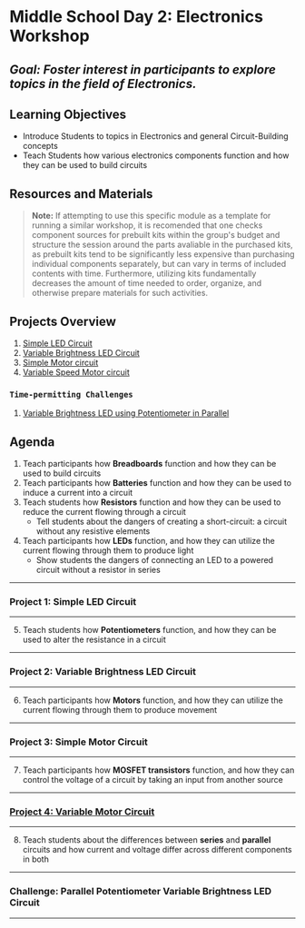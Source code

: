 # Middle School Day 2: Electronics Workshop

## *Goal: Foster interest in participants to explore topics in the field of Electronics.*

## Learning Objectives

- Introduce Students to topics in Electronics and general Circuit-Building concepts
- Teach Students how various electronics components function and how they can be used to build circuits

## Resources and Materials

> **Note:** If attempting to use this specific module as a template for running a similar workshop, it is recomended that one checks component sources for prebuilt kits within the group's budget and structure the session around the parts avaliable in the purchased kits, as prebuilt kits tend to be significantly less expensive than purchasing individual components separately, but can vary in terms of included contents with time. Furthermore, utilizing kits fundamentally decreases the amount of time needed to order, organize, and otherwise prepare materials for such activities.

## Projects Overview

1. [Simple LED Circuit](#project-1-simple-led-circuit)
2. [Variable Brightness LED Circuit](#project-2-variable-brightness-led-circuit)
3. [Simple Motor circuit](#project-3-simple-motor-circuit)
4. [Variable Speed Motor circuit](#project-4-variable-motor-circuithttpsyoutubeqmeenqruvzst13)

### `Time-permitting Challenges`

1. [Variable Brightness LED using Potentiometer in Parallel](#challenge-parallel-potentiometer-variable-brightness-led-circuit)

## Agenda

1. Teach participants how **Breadboards** function and how they can be used to build circuits
2. Teach participants how **Batteries** function and how they can be used to induce a current into a circuit
3. Teach students how **Resistors** function and how they can be used to reduce the current flowing through a circuit
    - Tell students about the dangers of creating a short-circuit: a circuit without any resistive elements
4. Teach participants how **LEDs** function, and how they can utilize the current flowing through them to produce light
    - Show students the dangers of connecting an LED to a powered circuit without a resistor in series

---

### **Project 1: Simple LED Circuit**

---

5. Teach students how **Potentiometers** function, and how they can be used to alter the resistance in a circuit

---

### **Project 2: Variable Brightness LED Circuit**

---

6. Teach participants how **Motors** function, and how they can utilize the current flowing through them to produce movement

---

### **Project 3: Simple Motor Circuit**

---

7. Teach participants how **MOSFET transistors** function, and how they can control the voltage of a circuit by taking an input from another source

---

### [**Project 4: Variable Motor Circuit**](https://youtu.be/qmeENqruvZs?t=13)

---

8. Teach students about the differences between **series** and **parallel** circuits and how current and voltage differ across different components in both

---

### **Challenge: Parallel Potentiometer Variable Brightness LED Circuit**

---
